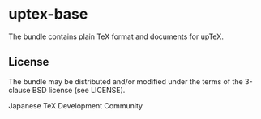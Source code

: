 # uptex-base

The bundle contains plain TeX format and documents for upTeX.

## License

The bundle may be distributed and/or modified under the terms of
the 3-clause BSD license (see LICENSE).

Japanese TeX Development Community
